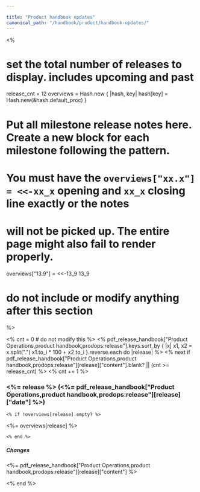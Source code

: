 ```yaml
---

title: "Product handbook updates"
canonical_path: "/handbook/product/handbook-updates/"
---
```


<%
# set the total number of releases to display. includes upcoming and past
release_cnt = 12
overviews = Hash.new { |hash, key| hash[key] = Hash.new(&hash.default_proc) }

# Put all milestone release notes here. Create a new block for each milestone following the pattern.
# You must have the `overviews["xx.x"] = <<-xx_x` opening and `xx_x` closing line exactly or the notes
# will not be picked up. The entire page might also fail to render properly.
overviews["13.9"] = <<-13_9
13_9

# do not include or modify anything after this section
%>

<% cnt = 0 # do not modify this %>
<% pdf_release_handbook["Product Operations,product handbook,prodops:release"].keys.sort_by {
    |x|
    x1, x2 = x.split(".")
    x1.to_i * 100 + x2.to_i
   }.reverse.each do |release| %>
    <% next if pdf_release_handbook["Product Operations,product handbook,prodops:release"][release]["content"].blank? || (cnt >= release_cnt) %>
    <% cnt += 1 %>
### <%= release %> (<%= pdf_release_handbook["Product Operations,product handbook,prodops:release"][release]["date"] %>)
    <% if !overviews[release].empty? %>

<%= overviews[release] %>

    <% end %>
##### Changes
<%= pdf_release_handbook["Product Operations,product handbook,prodops:release"][release]["content"] %>

<% end %>
